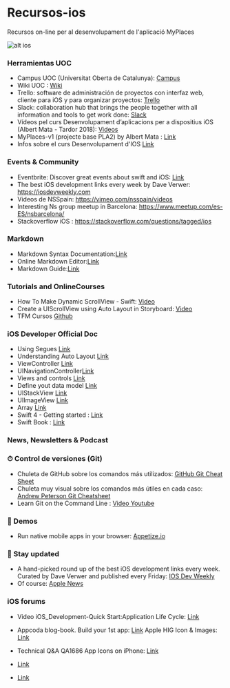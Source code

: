 # Recursos-ios
Recursos on-line per al desenvolupament de l'aplicació MyPlaces

![alt ios](http://www.casinonewsdaily.com/wp-content/uploads/2015/10/ios-logo-300x146.png)

### Herramientas UOC

* Campus UOC (Universitat Oberta de Catalunya): [Campus](http://www.uoc.edu/portal/ca/index.html)
* Wiki UOC : [Wiki](http://cv.uoc.edu/webapps/xwiki/wiki/matm0661es/login/XWiki/XWikiLogin?srid=fdoAt9DJ&xredirect=%2Fwebapps%2Fxwiki%2Fwiki%2Fmatm0661es%2Fview%2FMain%2FWebHome%3Fsrid%3DfdoAt9DJ)
* Trello: software de administración de proyectos con interfaz web, cliente para iOS y para organizar proyectos: [Trello](https://trello.com)
* Slack: collaboration hub that brings the people together with all information and tools to get work done: [Slack](https://slack.com/)
* Vídeos pel curs Desenvolupament d’aplicacions per a dispositius iOS (Albert Mata - Tardor 2018): [Videos](https://almata.github.io/SOCiOS/)
* MyPlaces-v1 (projecte base PLA2) by Albert Mata : [Link](https://github.com/almata/MyPlaces-v1)
* Infos sobre el curs Desenvolupament d'IOS [Link](http://serveiocupacio.gencat.cat/ca/soc/centres-dinnovacio-i-formacio-ocupacional-cifo/cifo-lhospitalet-de-llobregat/pqtm/desenvolupador-d-ios/)

### Events & Community

* Eventbrite: Discover great events about swift and iOS: [Link](https://www.eventbrite.com/)
* The best iOS development links every week by Dave Verwer:  https://iosdevweekly.com
* Videos de NSSpain: https://vimeo.com/nsspain/videos 
* Interesting Ns group meetup in Barcelona: https://www.meetup.com/es-ES/nsbarcelona/
* Stackoverflow iOS : https://stackoverflow.com/questions/tagged/ios

### Markdown

* Markdown Syntax Documentation:[Link](https://daringfireball.net/projects/markdown/syntax)
* Online Markdown Editor:[Link](https://dillinger.io/)
* Markdown Guide:[Link](https://www.markdownguide.org/getting-started)


### Tutorials and OnlineCourses

* How To Make Dynamic ScrollView - Swift: [Video](https://www.youtube.com/watch?v=szqBQ6lNilI)
* Create a UIScrollView using Auto Layout in Storyboard: [Video](https://www.youtube.com/watch?v=nfHBCQ3c4Mg)
* TFM Cursos [Github](https://github.com/almata/TFMRecursos)

### iOS Developer Official Doc
* Using Segues
[Link](https://developer.apple.com/library/archive/featuredarticles/ViewControllerPGforiPhoneOS/UsingSegues.html#//apple_ref/doc/uid/TP40007457-CH15-SW1)
* Understanding Auto Layout [Link](https://developer.apple.com/library/archive/documentation/UserExperience/Conceptual/AutolayoutPG/)
* ViewController [Link](
https://developer.apple.com/library/archive/featuredarticles/ViewControllerPGforiPhoneOS/index.html)
* UINavigationController[Link](
https://developer.apple.com/documentation/uikit/uinavigationcontroller)
* Views and controls [Link](https://developer.apple.com/documentation/uikit/views_and_controls)
* Define yout data model [Link](https://developer.apple.com/library/archive/referencelibrary/GettingStarted/DevelopiOSAppsSwift/DefineYourDataModel.html)
* UIStackView [Link](https://developer.apple.com/documentation/uikit/uistackview)
* UIImageView [Link](https://developer.apple.com/documentation/uikit/uiimageview)
* Array [Link](https://developer.apple.com/documentation/swift/array)
* Swift 4 - Getting started : [Link](https://swift.org/getting-started/)
* Swift Book : [Link](https://docs.swift.org/swift-book/)
### News, Newsletters & Podcast

### ⏱ Control de versiones (Git)

* Chuleta de GitHub sobre los comandos más utilizados: [GitHub Git Cheat Sheet](https://services.github.com/on-demand/downloads/github-git-cheat-sheet.pdf)
* Chuleta muy visual sobre los comandos más útiles en cada caso: [Andrew Peterson Git Cheatsheet](http://ndpsoftware.com/git-cheatsheet.html)
* Learn Git on the Command Line : [Video Youtube](https://www.youtube.com/playlist?list=PLyCj4RCToz5DRDx3sJ4iW9i8D2G8OdHYH)

### 📱 Demos

* Run native mobile apps in your browser: [Appetize.io](https://appetize.io)

### :newspaper: Stay updated

* A hand-picked round up of the best iOS development links every week. Curated by Dave Verwer and published every Friday: [IOS Dev Weekly](https://iosdevweekly.com/)
* Of course: [Apple News](https://developer.apple.com/news/)

### iOS forums 

* Video iOS_Development-Quick Start:Application Life Cycle:    [Link](https://www.youtube.com/watch?v=TcVhdq5U7Ps&feature=youtu.be)
* Appcoda blog-book. Build your 1st app:   [Link](https://www.appcoda.com/learnswift/build-your-first-app.html)
Apple HIG Icon & Images:       [Link](https://developer.apple.com/design/human-interface-guidelines/ios/icons-and-images/custom-icons/)

* Technical Q&A QA1686  App Icons on iPhone:      [Link](https://developer.apple.com/library/archive/qa/qa1686/_index.html )
* [Link](https://developer.apple.com/support/app-store)
* [Link](https://developer.android.com/about/dashboards)

